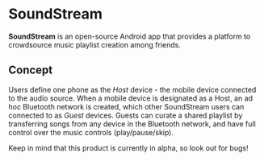 # SoundStream

**SoundStream** is an open-source Android app that provides a platform to crowdsource music playlist creation among friends.

## Concept

Users define one phone as the *Host* device - the mobile device connected to the audio source. When a mobile device is designated as a Host, an ad hoc Bluetooth network is created, which other SoundStream users can connected to as *Guest* devices. Guests can curate a shared playlist by transferring songs from any device in the Bluetooth network, and have full control over the music controls (play/pause/skip).

Keep in mind that this product is currently in alpha, so look out for bugs!

